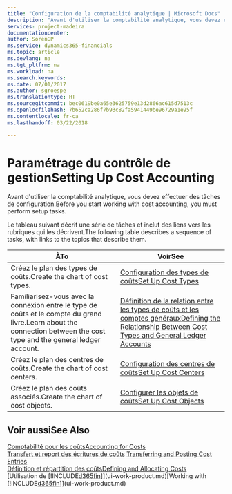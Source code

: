```yaml
---
title: "Configuration de la comptabilité analytique | Microsoft Docs"
description: "Avant d'utiliser la comptabilité analytique, vous devez effectuer des tâches de configuration."
services: project-madeira
documentationcenter: 
author: SorenGP
ms.service: dynamics365-financials
ms.topic: article
ms.devlang: na
ms.tgt_pltfrm: na
ms.workload: na
ms.search.keywords: 
ms.date: 07/01/2017
ms.author: sgroespe
ms.translationtype: HT
ms.sourcegitcommit: bec0619be0a65e3625759e13d2866ac615d7513c
ms.openlocfilehash: 7b652ca286f7b93c82fa5941449be96729a1e95f
ms.contentlocale: fr-ca
ms.lasthandoff: 03/22/2018

---
```

# <a name="setting-up-cost-accounting"></a><span data-ttu-id="cf92b-103">Paramétrage du contrôle de gestion</span><span class="sxs-lookup"><span data-stu-id="cf92b-103">Setting Up Cost Accounting</span></span>
<span data-ttu-id="cf92b-104">Avant d'utiliser la comptabilité analytique, vous devez effectuer des tâches de configuration.</span><span class="sxs-lookup"><span data-stu-id="cf92b-104">Before you start working with cost accounting, you must perform setup tasks.</span></span>  

 <span data-ttu-id="cf92b-105">Le tableau suivant décrit une série de tâches et inclut des liens vers les rubriques qui les décrivent.</span><span class="sxs-lookup"><span data-stu-id="cf92b-105">The following table describes a sequence of tasks, with links to the topics that describe them.</span></span>

|<span data-ttu-id="cf92b-106">À</span><span class="sxs-lookup"><span data-stu-id="cf92b-106">To</span></span>|<span data-ttu-id="cf92b-107">Voir</span><span class="sxs-lookup"><span data-stu-id="cf92b-107">See</span></span>|  
|--------|---------|  
|<span data-ttu-id="cf92b-108">Créez le plan des types de coûts.</span><span class="sxs-lookup"><span data-stu-id="cf92b-108">Create the chart of cost types.</span></span>|[<span data-ttu-id="cf92b-109">Configuration des types de coûts</span><span class="sxs-lookup"><span data-stu-id="cf92b-109">Set Up Cost Types</span></span>](finance-how-to-set-up-cost-types.md)|  
|<span data-ttu-id="cf92b-110">Familiarisez-vous avec la connexion entre le type de coûts et le compte du grand livre.</span><span class="sxs-lookup"><span data-stu-id="cf92b-110">Learn about the connection between the cost type and the general ledger account.</span></span>|[<span data-ttu-id="cf92b-111">Définition de la relation entre les types de coûts et les comptes généraux</span><span class="sxs-lookup"><span data-stu-id="cf92b-111">Defining the Relationship Between Cost Types and General Ledger Accounts</span></span>](finance-defining-the-relationship-between-cost-types-and-general-ledger-accounts.md)|  
|<span data-ttu-id="cf92b-112">Créez le plan des centres de coûts.</span><span class="sxs-lookup"><span data-stu-id="cf92b-112">Create the chart of cost centers.</span></span>|[<span data-ttu-id="cf92b-113">Configuration des centres de coûts</span><span class="sxs-lookup"><span data-stu-id="cf92b-113">Set Up Cost Centers</span></span>](finance-how-to-set-up-cost-centers.md)|  
|<span data-ttu-id="cf92b-114">Créez le plan des coûts associés.</span><span class="sxs-lookup"><span data-stu-id="cf92b-114">Create the chart of cost objects.</span></span>|[<span data-ttu-id="cf92b-115">Configurer les objets de coûts</span><span class="sxs-lookup"><span data-stu-id="cf92b-115">Set Up Cost Objects</span></span>](finance-how-to-set-up-cost-objects.md)|  

## <a name="see-also"></a><span data-ttu-id="cf92b-116">Voir aussi</span><span class="sxs-lookup"><span data-stu-id="cf92b-116">See Also</span></span>  
[<span data-ttu-id="cf92b-117">Comptabilité pour les coûts</span><span class="sxs-lookup"><span data-stu-id="cf92b-117">Accounting for Costs</span></span>](finance-manage-cost-accounting.md)  
<span data-ttu-id="cf92b-118">[Transfert et report des écritures de coûts](finance-transfer-and-post-cost-entries.md) </span><span class="sxs-lookup"><span data-stu-id="cf92b-118">[Transferring and Posting Cost Entries](finance-transfer-and-post-cost-entries.md) </span></span>  
[<span data-ttu-id="cf92b-119">Définition et répartition des coûts</span><span class="sxs-lookup"><span data-stu-id="cf92b-119">Defining and Allocating Costs</span></span>](finance-define-and-allocate-costs.md)  
<span data-ttu-id="cf92b-120">[Utilisation de [!INCLUDE[d365fin](includes/d365fin_md.md)]](ui-work-product.md)</span><span class="sxs-lookup"><span data-stu-id="cf92b-120">[Working with [!INCLUDE[d365fin](includes/d365fin_md.md)]](ui-work-product.md)</span></span>

